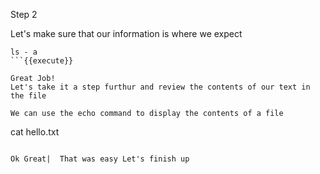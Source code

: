 Step 2

Let's make sure that our information is where we expect



```
ls - a
```{{execute}}

Great Job!
Let's take it a step furthur and review the contents of our text in the file

We can use the echo command to display the contents of a file

```
cat hello.txt
```{{execute}}

Ok Great|  That was easy Let's finish up 